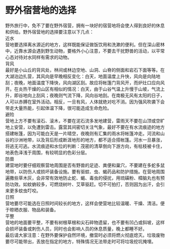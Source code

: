 # 野外宿营地的选择  

野外旅行中，免不了要在野外宿营，拥有一块好的宿营地将会使人得到良好的休息和供给。野外宿营地的选择要注意以下几点：  
近水  
营地要选择离水源近的地方，这样既能保证做饭饮用和洗漱的便利。但在深山密林中，近靠水源会遇到野生动物，要格外小心注意，不要去干扰野兽的活动，以平常心态对待对水同样有需求的动物。  
背风  
最好是小山丘的背风处，林间或林边空地、山洞、山脊的侧面和岩石下面等等。在大湖泊边扎营，其风向是早晚相反变化：白天，地面温度上升快，风向是向陆地刮；夜晚，地面温度下降快，风向湖区刮。故应将帐篷门背风开，而炉灶口应向风开。在炎热干燥的山区有相似的情况：白天，由于山谷气温上升慢于山坡，气流上升，即谷地向上刮风；夜晚则气流下降，风向谷地刮。在南极无风有太阳的日子，人可以赤膊在室外活动。相反，一旦有风，人体就绝对吃不消。因为强风吹袭下会带走大量热能，引起体温下降，很可能造成生命危险。  
避险  
营地上方不要有滚石、滚木，不要在泥石流多发地建营，雷雨天不要在山顶或空旷地上安营，以免遭到雷击。露营其间密切关注气象，最好不要在有水流痕迹的地方搭建帐篷，因为可能白天是一片晴空，夜晚则有汇集的雨水将帐篷冲走。河流和山谷的沙洲地带，以及背后形成断涯地形的地方，都不适合搭帐篷。河水一旦暴涨，将逃无可逃。水流痕迹和水位的判断：茂密的清草倒向下游方向，有枯枝被卡住，地表色泽浅于周围，有较明显的色彩分层。  
防兽  
建营地时要仔细观察营地周围是否有野兽的足迹、粪便和巢穴，不要建在多蛇多鼠地带，以防伤人或损坏装备设施。要有驱蚊、虫、蝎药品和防护措施。在营地周围遍撒些草木灰，会非常有效地防止蛇、蝎、毒虫的侵扰，用琉磺粉、樟脑丸也有预防功效。如蚊蚋较多，可燃烧树叶、艾草驱赶。切不可拍打，否则因为出汗，会引来更多蚊虫叮咬。  
日照  
营地要尽可能选在日照时间较长的地方，这样会使营地比较温暖、干燥、清洁。便于晾晒衣服、物品和装备。  
平整  
营地的地面要平整，不要有树根草根和尖石碎物遗留，也不要有凹凸或斜坡，这样会损坏装备或刺伤人员，同时也会影响人员的休息质量，晚上都睡不好。  
最后请大家注意：在野外要保护自然环境，撤营时必须将燃火彻底熄灭。垃圾废物要尽可能带出，丢放在指定的地方，特殊情况无法带走时可将垃圾挖坑掩埋。  

<!-- Last processed: 2025-07-22 03:44:30 -->
